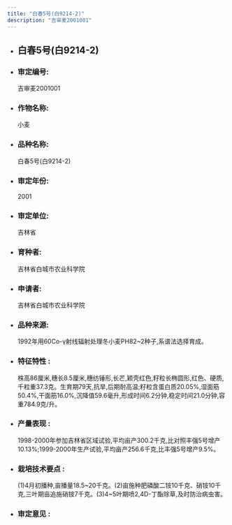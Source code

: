 ```yaml
---
title: "白春5号(白9214-2)"
description: "吉审麦2001001"
---
```

* ## 白春5号(白9214-2)
* ###  审定编号:  
   吉审麦2001001

*  ### 作物名称:  
   小麦

*   ###  品种名称: 
    白春5号(白9214-2)

*   ### 审定年份: 
    2001

*   ### 审定单位:  
    吉林省

*   ### 育种者:  
    吉林省白城市农业科学院

*   ### 申请者:  
    吉林省白城市农业科学院

*   ### 品种来源:  
    1992年用60Co-γ射线辐射处理冬小麦PH82~2种子,系谱法选择育成。

*   ### 特征特性 : 
    株高86厘米,穗长8.5厘米,穗纺锤形,长芒,颖壳红色,籽粒长椭圆形,红色、硬质,千粒重37.3克。生育期79天,抗旱,后期耐高温;籽粒含蛋白质20.05%,湿面筋50.4%,干面筋16.0%,沉降值59.6毫升,形成时间6.2分钟,稳定时间21.0分钟,容重784.9克/升。

*   ### 产量表现 : 
    1998-2000年参加吉林省区域试验,平均亩产300.2千克,比对照丰强5号增产10.13%;1999-2000年生产试验,平均亩产256.6千克,比丰强5号增产9.5%。

*   ### 栽培技术要点 : 
    (1)4月初播种,亩播量18.5~20千克。(2)亩施种肥磷酸二铵10千克、硝铵10千克,三叶期亩追施硝铵7千克。(3)4~5叶期喷2,4D-丁酯除草,及时防治病虫害。

*   ### 审定意见 : 
    
